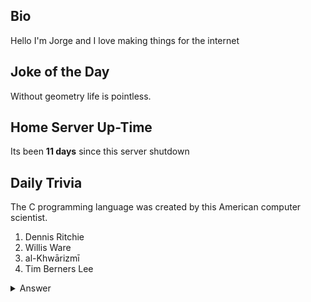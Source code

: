 ## Bio

Hello I'm Jorge and I love making things for the internet

## Joke of the Day

Without geometry life is pointless.

## Home Server Up-Time

Its been **11 days** since this server shutdown


## Daily Trivia

The C programming language was created by this American computer scientist. 
 1. Dennis Ritchie
 2. Willis Ware
 3. al-Khwārizmī
 4. Tim Berners Lee

<details>
  <summary>Answer</summary>
  Dennis Ritchie
</details>
